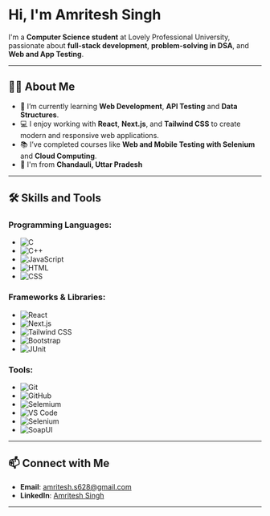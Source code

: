 # Hi, I'm Amritesh Singh

I'm a **Computer Science student** at Lovely Professional University, passionate about **full-stack development**, **problem-solving in DSA**, and **Web and App Testing**.

---

## 👨‍💻 About Me
- 🌱 I’m currently learning **Web Development**, **API Testing** and **Data Structures**.
- 💻 I enjoy working with **React**, **Next.js**, and **Tailwind CSS** to create modern and responsive web applications.
- 📚 I’ve completed courses like **Web and Mobile Testing with Selenium** and **Cloud Computing**.
- 📍 I'm from **Chandauli, Uttar Pradesh**

---

## 🛠️ Skills and Tools
### Programming Languages:
- ![C](https://img.shields.io/badge/C-A8B9CC?style=for-the-badge&logo=c&logoColor=white)
- ![C++](https://img.shields.io/badge/C++-00599C?style=for-the-badge&logo=cplusplus&logoColor=white)
- ![JavaScript](https://img.shields.io/badge/JavaScript-F7DF1E?style=for-the-badge&logo=javascript&logoColor=black)
- ![HTML](https://img.shields.io/badge/HTML-E34F26?style=for-the-badge&logo=html5&logoColor=white)
- ![CSS](https://img.shields.io/badge/CSS-1572B6?style=for-the-badge&logo=css3&logoColor=white)

### Frameworks & Libraries:
- ![React](https://img.shields.io/badge/React-61DAFB?style=for-the-badge&logo=react&logoColor=black)
- ![Next.js](https://img.shields.io/badge/Next.js-000000?style=for-the-badge&logo=nextdotjs&logoColor=white)
- ![Tailwind CSS](https://img.shields.io/badge/TailwindCSS-38B2AC?style=for-the-badge&logo=tailwind-css&logoColor=white)
- ![Bootstrap](https://img.shields.io/badge/Bootstrap-563D7C?style=for-the-badge&logo=bootstrap&logoColor=white)
- ![JUnit](https://img.shields.io/badge/JUnit-25A162?style=for-the-badge&logo=junit5&logoColor=white)


### Tools:
- ![Git](https://img.shields.io/badge/Git-F05032?style=for-the-badge&logo=git&logoColor=white)
- ![GitHub](https://img.shields.io/badge/GitHub-181717?style=for-the-badge&logo=github&logoColor=white)
- ![Selemium](https://img.shields.io/badge/Selenium-00C7B7?style=for-the-badge&logo=selenium&logoColor=white)
- ![VS Code](https://img.shields.io/badge/VS%20Code-007ACC?style=for-the-badge&logo=visualstudiocode&logoColor=white)
- ![Selenium](https://img.shields.io/badge/Selenium-43B02A?style=for-the-badge&logo=selenium&logoColor=white)
- ![SoapUI](https://img.shields.io/badge/SoapUI-6CB52D?style=for-the-badge&logo=soapui&logoColor=white)  



---

## 📫 Connect with Me
- **Email**: [amritesh.s628@gmail.com](mailto:amritesh.s628@gmail.com)
- **LinkedIn**: [Amritesh Singh](https://linkedin.com/in/ammriteshh)

---


